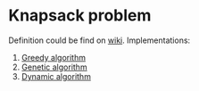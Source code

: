 # Knapsack problem
Definition could be find on [wiki].
Implementations:

1. [Greedy algorithm]
2. [Genetic algorithm]
3. [Dynamic algorithm]

[wiki]: http://en.wikipedia.org/wiki/Knapsack_problem
[Greedy algorithm]: http://en.wikipedia.org/wiki/Greedy_algorithm
[Genetic algorithm]: http://en.wikipedia.org/wiki/Genetic_algorithm
[Dynamic algorithm]: http://en.wikipedia.org/wiki/Dynamic_programming